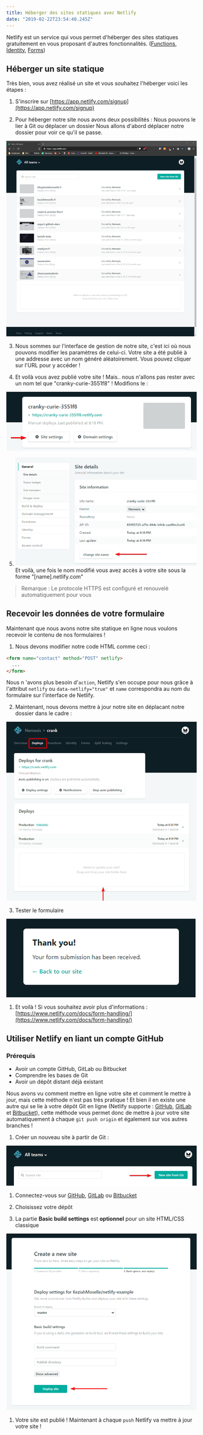 ```yaml
---
title: Héberger des sites statiques avec Netlify
date: "2019-02-22T23:54:40.245Z"
---
```


Netlify est un service qui vous permet d'héberger des sites statiques gratuitement en vous proposant d'autres fonctionnalités. ([Functions](https://www.netlify.com/features/functions/), [Identity](https://www.netlify.com/docs/identity/), [Forms](https://www.netlify.com/docs/form-handling/))


## Héberger un site statique

Très bien, vous avez réalisé un site et vous souhaitez l'héberger voici les étapes :

1. S'inscrire sur [https://app.netlify.com/signup](https://app.netlify.com/signup)
   
2. Pour héberger notre site nous avons deux possibilités : Nous pouvons le lier à Git ou déplacer un dossier Nous allons d'abord déplacer notre dossier pour voir ce qu'il se passe.

![drop-folder](./images/drop-folder.gif)
   
3. Nous sommes sur l'interface de gestion de notre site, c'est ici où nous pouvons modifier les paramètres de celui-ci.
Votre site a été publié à une addresse avec un nom généré aléatoirement. Vous pouvez cliquer sur l'URL pour y accéder !

4. Et voilà vous avez publié votre site ! Mais.. nous n'allons pas rester avec un nom tel que "cranky-curie-3551f8" ! Modifions le :
   
![change-name](./images/change-name.png)
   
5. ![change-name-2](./images/change-name-2.png)
Et voilà, une fois le nom modifié vous avez accès à votre site sous la forme "[name].netlify.com"

> Remarque : Le protocole HTTPS est configuré et renouvelé automatiquement pour vous

## Recevoir les données de votre formulaire
Maintenant que nous avons notre site  statique en ligne nous voulons recevoir le contenu de nos formulaires !

1. Nous devons modifier notre code HTML comme ceci :
```html
<form name="contact" method="POST" netlify>
  ...
</form>
```

Nous n 'avons plus besoin d'`action`, Netlify s'en occupe pour nous grâce à l'attribut `netlify` ou `data-netlify="true"` et `name` correspondra au nom du formulaire sur l'interface de Netlify.

2. Maintenant, nous devons mettre à jour notre site en déplacant notre dossier dans le cadre :
   
![deploy-update](./images/deploy-update.png)

3. Tester le formulaire
   
![form-received](./images/form-received.png)

1. Et voilà ! Si vous souhaitez avoir plus d'informations : [https://www.netlify.com/docs/form-handling/](https://www.netlify.com/docs/form-handling/)


## Utiliser Netlify en liant un compte GitHub

### Prérequis
* Avoir un compte GitHub, GitLab ou Bitbucket
* Comprendre les bases de Git
* Avoir un dépôt distant déjà existant
  
Nous avons vu comment mettre en ligne votre site et comment le mettre à jour, mais cette méthode n'est pas très pratique !
Et bien il en existe une autre qui se lie à votre dépôt Git en ligne (Netlify supporte : [GitHub](https://github.com/), [GitLab](https://gitlab.com/) et [Bitbucket](https://bitbucket.org/)), cette méthode vous permet donc de mettre à jour votre site automatiquement à chaque `git push origin` et également sur vos autres branches !

1. Créer un nouveau site à partir de Git :

![new-from-git](./images/new-from-git.png)


1. Connectez-vous sur [GitHub](https://github.com/), [GitLab](https://gitlab.com/) ou [Bitbucket](https://bitbucket.org/)

2. Choisissez votre dépôt

3. La partie **Basic build settings** est **optionnel** pour un site HTML/CSS classique

![deploy-from-git](./images/deploy-from-git.png)

1. Votre site est publié ! Maintenant à chaque `push` Netlify va mettre à jour votre site !